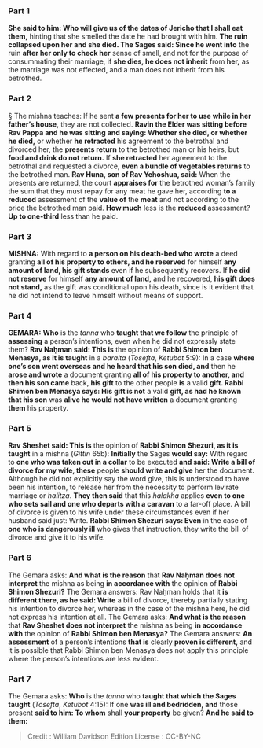 
### Part 1
<b>She said to him: Who will give us of the dates of Jericho that I shall eat them,</b> hinting that she smelled the date he had brought with him. <b>The ruin collapsed upon her and she died. The Sages said: Since he went into</b> the ruin <b>after her only to check her</b> sense of smell, and not for the purpose of consummating their marriage, if <b>she dies, he does not inherit</b> from <b>her,</b> as the marriage was not effected, and a man does not inherit from his betrothed.

### Part 2
§ The mishna teaches: If he sent <b>a few presents for her to use while in her father’s house,</b> they are not collected. <b>Ravin the Elder was sitting before Rav Pappa and he was sitting and saying: Whether she died, or whether he died,</b> or whether <b>he retracted</b> his agreement to the betrothal and divorced her, the <b>presents return</b> to the betrothed man or his heirs, but <b>food and drink do not return.</b> If <b>she retracted</b> her agreement to the betrothal and requested a divorce, <b>even a bundle of vegetables returns</b> to the betrothed man. <b>Rav Huna, son of Rav Yehoshua, said:</b> When the presents are returned, the court <b>appraises for</b> the betrothed woman’s family the sum that they must repay for any meat he gave her, according <b>to a reduced</b> assessment of the <b>value of</b> the <b>meat</b> and not according to the price the betrothed man paid. <b>How much</b> less is the <b>reduced</b> assessment? <b>Up to one-third</b> less than he paid.

### Part 3
<strong>MISHNA:</strong> With regard to <b>a person on his death-bed who wrote</b> a deed granting <b>all of his property to others, and he reserved</b> for himself <b>any amount of land, his gift stands</b> even if he subsequently recovers. If <b>he did not reserve</b> for himself <b>any amount of land,</b> and he recovered, <b>his gift does not stand,</b> as the gift was conditional upon his death, since is it evident that he did not intend to leave himself without means of support.

### Part 4
<strong>GEMARA:</strong> <b>Who</b> is the <i>tanna</i> who <b>taught that we follow</b> the principle of <b>assessing</b> a person’s intentions, even when he did not expressly state them? <b>Rav Naḥman said: This is</b> the opinion of <b>Rabbi Shimon ben Menasya, as it is taught</b> in a <i>baraita</i> (<i>Tosefta</i>, <i>Ketubot</i> 5:9): In a case <b>where one’s son went overseas and he heard that his son died, and</b> then he <b>arose and wrote</b> a document granting <b>all of his property to another, and then his son came</b> back, <b>his gift</b> to the other people <b>is</b> a valid <b>gift. Rabbi Shimon ben Menasya says: His gift is not</b> a valid <b>gift, as had he known that his son</b> was <b>alive he would not have written</b> a document granting <b>them</b> his property.

### Part 5
<b>Rav Sheshet said: This is</b> the opinion of <b>Rabbi Shimon Shezuri, as it is taught</b> in a mishna (<i>Gittin</i> 65b): <b>Initially</b> the Sages <b>would say:</b> With regard to <b>one who was taken out in a collar</b> to be executed <b>and said: Write a bill of divorce for my wife, these</b> people <b>should write and give</b> her the document. Although he did not explicitly say the word give, this is understood to have been his intention, to release her from the necessity to perform levirate marriage or <i>ḥalitza</i>. <b>They then said</b> that this <i>halakha</i> applies <b>even to one who sets sail and one who departs with a caravan</b> to a far-off place. A bill of divorce is given to his wife under these circumstances even if her husband said just: Write. <b>Rabbi Shimon Shezuri says: Even</b> in the case of <b>one who is dangerously ill</b> who gives that instruction, they write the bill of divorce and give it to his wife.

### Part 6
The Gemara asks: <b>And what is the reason</b> that <b>Rav Naḥman does not interpret</b> the mishna as being <b>in accordance with</b> the opinion of <b>Rabbi Shimon Shezuri?</b> The Gemara answers: Rav Naḥman holds that it <b>is different there, as he said: Write</b> a bill of divorce, thereby partially stating his intention to divorce her, whereas in the case of the mishna here, he did not express his intention at all. The Gemara asks: <b>And what is the reason</b> that <b>Rav Sheshet does not interpret</b> the mishna as being <b>in accordance with</b> the opinion of <b>Rabbi Shimon ben Menasya?</b> The Gemara answers: <b>An assessment</b> of a person’s intentions <b>that is</b> clearly <b>proven is different,</b> and it is possible that Rabbi Shimon ben Menasya does not apply this principle where the person’s intentions are less evident.

### Part 7
The Gemara asks: <b>Who</b> is the <i>tanna</i> who <b>taught that which the Sages taught</b> (<i>Tosefta</i>, <i>Ketubot</i> 4:15): If one <b>was ill and bedridden, and</b> those present <b>said to him: To whom</b> shall <b>your property</b> be given? <b>And he said to them:</b>

>Credit : William Davidson Edition
>License : CC-BY-NC